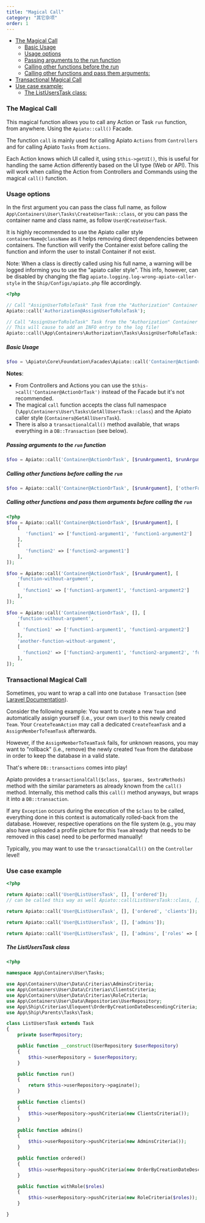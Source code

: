 ```yaml
---
title: "Magical Call"
category: "其它杂项"
order: 1
---
```


- [The Magical Call](#the-magical-call)
    + [Basic Usage](#basic-usage)
    + [Usage options](#Usage-options)
    + [Passing arguments to the run function](#passing-arguments-to-the-run-function)
    + [Calling other functions before the run](#calling-other-functions-before-the-run)
    + [Calling other functions and pass them arguments:](#calling-other-functions-and-pass-them-arguments)
- [Transactional Magical Call](#transactional-call)
- [Use case example:](#use-case-example)
    + [The ListUsersTask class:](#the-listuserstask-class)


<a name="the-magical-call"></a>
### The Magical Call

This magical function allows you to call any Action or Task `run` function, from anywhere. Using the `Apiato::call()` Facade.

The function `call` is mainly used for calling Apiato `Actions` from `Controllers` and for calling Apiato `Tasks`
from `Actions`.

Each Action knows which UI called it, using `$this->getUI()`, this is useful for handling the same Action differently
based on the UI type (Web or API). This will work when calling the Action from Controllers and Commands using the
magical `call()` function.

<a name="Usage-options"></a>
### Usage options

In the first argument you can pass the class full name, as follow `App\Containers\User\Tasks\CreateUserTask::class`,
or you can pass the container name and class name, as follow `User@CreateUserTask`.

It is highly recommended to use the Apiato caller style `containerName@className` as it helps removing direct
dependencies between containers. The function will verify the Container exist before calling the function and inform
the user to install Container if not exist.

Note: When a class is directly called using his full name, a warning will be logged informing you to use the
"apiato caller style". This info, however, can be disabled by changing the flag
`apiato.logging.log-wrong-apiato-caller-style` in the `Ship/Configs/apiato.php` file accordingly.

```php
<?php

// Call "AssignUserToRoleTask" Task from the "Authorization" Container using the apiato caller style
Apiato::call('Authorization@AssignUserToRoleTask');

// Call "AssignUserToRoleTask" Task from the "Authorization" Container using class full name.
// This will cause to add an INFO entry to the log file!
Apiato::call(\App\Containers\Authorization\Tasks\AssignUserToRoleTask::class);
```

<a name="basic-usage"></a>
##### Basic Usage

```php
$foo = \Apiato\Core\Foundation\Facades\Apiato::call('Container@ActionOrTask');
```

**Notes**:
- From Controllers and Actions you can use the `$this->call('Container@ActionOrTask')` instead of the Facade
but it's not recommended.
- The magical `call` function accepts the class full namespace (`\App\Containers\User\Tasks\GetAllUsersTask::class`)
and the Apiato caller style (`Containers@GetAllUsersTask`).
- There is also a `transactionalCall()` method available, that wraps everything in a `DB::Transaction` (see below).

<a name="passing-arguments-to-the-run-function"></a>
##### Passing arguments to the `run` function

```php
$foo = Apiato::call('Container@ActionOrTask', [$runArgument1, $runArgument2, $runArgument3]);
```

<a name="calling-other-functions-before-the-run"></a>
##### Calling other functions before calling the `run`

```php
$foo = Apiato::call('Container@ActionOrTask', [$runArgument], ['otherFunction1', 'otherFunction2']);
```

<a name="calling-other-functions-and-pass-them-arguments"></a>
##### Calling other functions and pass them arguments before calling the `run`

```php
<?php
$foo = Apiato::call('Container@ActionOrTask', [$runArgument], [
    [
       'function1' => ['function1-argument1', 'function1-argument2']
    ],
    [
       'function2' => ['function2-argument1']
    ],
]);

$foo = Apiato::call('Container@ActionOrTask', [$runArgument], [
    'function-without-argument',
    [
      'function1' => ['function1-argument1', 'function1-argument2']
    ],
]);

$foo = Apiato::call('Container@ActionOrTask', [], [
    'function-without-argument',
    [
      'function1' => ['function1-argument1', 'function1-argument2']
    ],
    'another-function-without-argument',
    [
      'function2' => ['function2-argument1', 'function2-argument2', 'function2-argument3']
    ],
]);
```

<a name="#transactional-call"></a>
### Transactional Magical Call

Sometimes, you want to wrap a call into one `Database Transaction` (see
[Laravel Documentation](https://laravel.com/docs/master/database#database-transactions)).

Consider the following example: You want to create a new `Team` and automatically assign yourself (i.e., your own
`User`) to this newly created `Team`. Your `CreateTeamAction` may call a dedicated `CreateTeamTask` and a
`AssignMemberToTeamTask` afterwards.

 However, if the `AssignMemberToTeamTask` fails, for unknown reasons, you may want to "rollback" (i.e., remove) the
 newly created `Team` from the database in order to keep the database in a valid state.

 That's where `DB::transactions` comes into play!

 Apiato provides a `transactionalCall($class, $params, $extraMethods)` method with the similar parameters as already
 known from the  `call()` method. Internally, this method calls this `call()` method anyways, but wraps it into a
 `DB::transaction`.

 If any `Exception` occurs during the execution of the `$class` to be called, everything done in this context is
 automatically rolled-back from the database. However, respective operations on the file system (e.g., you may also
 have uploaded a profile picture for this `Team` already that needs to be removed in this case) need to be performed
 manually!

 Typically, you may want to use the `transactionalCall()` on the `Controller` level!

<a name="use-case-example"></a>
### Use case example

```php
<?php

return Apiato::call('User@ListUsersTask', [], ['ordered']);
// can be called this way as well Apiato::call(ListUsersTask::class, [], ['ordered']);

return Apiato::call('User@ListUsersTask', [], ['ordered', 'clients']);

return Apiato::call('User@ListUsersTask', [], ['admins']);

return Apiato::call('User@ListUsersTask', [], ['admins', ['roles' => ['manager', 'employee']]]);
```

<a name="the-listuserstask-class"></a>
##### The ListUsersTask class

```php
<?php

namespace App\Containers\User\Tasks;

use App\Containers\User\Data\Criterias\AdminsCriteria;
use App\Containers\User\Data\Criterias\ClientsCriteria;
use App\Containers\User\Data\Criterias\RoleCriteria;
use App\Containers\User\Data\Repositories\UserRepository;
use App\Ship\Criterias\Eloquent\OrderByCreationDateDescendingCriteria;
use App\Ship\Parents\Tasks\Task;

class ListUsersTask extends Task
{
    private $userRepository;

    public function __construct(UserRepository $userRepository)
    {
        $this->userRepository = $userRepository;
    }

    public function run()
    {
        return $this->userRepository->paginate();
    }

    public function clients()
    {
        $this->userRepository->pushCriteria(new ClientsCriteria());
    }

    public function admins()
    {
        $this->userRepository->pushCriteria(new AdminsCriteria());
    }

    public function ordered()
    {
        $this->userRepository->pushCriteria(new OrderByCreationDateDescendingCriteria());
    }

    public function withRole($roles)
    {
        $this->userRepository->pushCriteria(new RoleCriteria($roles));
    }

}

```
